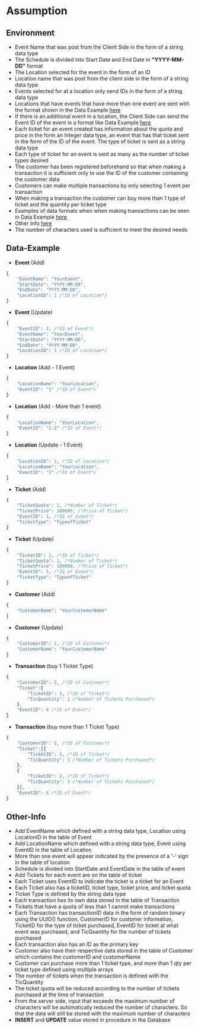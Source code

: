 # Assumption


## Environment

* Event Name that was post from the Client Side in the form of a string data type
* The Schedule is divided into Start Date and End Date in **"YYYY-MM-DD"** format
* The Location selected for the event in the form of an ID
* Location name that was post from the client side in the form of a string data type
* Events selected for at a location only send IDs in the form of a string data type
* Locations that have events that have more than one event are sent with the format shown in the Data Example [here](https://github.com/ramadika/Fullstack-Developer-Take-Home-Test/blob/master/Assumptions.md#Data-Example)
* If there is an additional event in a location, the Client Side can send the Event ID of the event in a format like Data Example [here](https://github.com/ramadika/Fullstack-Developer-Take-Home-Test/blob/master/Assumptions.md#Data-Example)
* Each ticket for an event created has information about the quota and price in the form an Integer data type, an event that has that ticket sent in the form of the ID of the event. The type of ticket is sent as a string data type
* Each type of ticket for an event is sent as many as the number of ticket types desired
* The customer has been registered beforehand so that when making a transaction it is sufficient only to use the ID of the customer containing the customer data
* Customers can make multiple transactions by only selecting 1 event per transaction 
* When making a transaction the customer can buy more than 1 type of ticket and the quantity per ticket type
* Examples of data formats when when making transactions can be seen in Data Example [here](https://github.com/ramadika/Fullstack-Developer-Take-Home-Test/blob/master/Assumptions.md#Data-Example)
* Other Info [here](https://github.com/ramadika/Fullstack-Developer-Take-Home-Test/blob/master/Assumptions.md#Other-Info)
* The number of characters used is sufficient to meet the desired needs




## Data-Example

* **Event** (Add)

```javascript
{
    "EventName": "YourEvent",
    "StartDate": "YYYY-MM-DD",
    "EndDate": "YYYY-MM-DD",
    "LocationID": 1 /*ID of Location*/
}
```

* **Event** (Update)

```javascript
{
    "EventID": 1, /*ID of Event*/
    "EventName": "YourEvent",
    "StartDate": "YYYY-MM-DD",
    "EndDate": "YYYY-MM-DD",
    "LocationID": 1 /*ID of Location*/
}
```

* **Location** (Add - 1 Event)

```javascript
{
    "LocationName": "YourLocation",
    "EventID": "1" /*ID of Event*/
}
```

* **Location** (Add - More than 1 event)

```javascript
{
    "LocationName": "YourLocation",
    "EventID": "1-2" /*ID of Event*/
}
```

* **Location** (Update - 1 Event)

```javascript
{
    "LocationID": 1, /*ID of Location*/
    "LocationName": "YourLocation",
    "EventID": "1" /*ID of Event*/
}
```

* **Ticket** (Add)

```javascript
{
    "TicketQuota": 1, /*Number of Ticket*/
    "TicketPrice": 100000, /*Price of Ticket*/
    "EventID": 1, /*ID of Event*/
    "TicketType": "TypeofTicket"
}
```

* **Ticket** (Update)

```javascript
{
    "TicketID": 1, /*ID of Ticket*/
    "TicketQuota": 1, /*Number of Ticket*/
    "TicketPrice": 100000, /*Price of Ticket*/
    "EventID": 1, /*ID of Event*/
    "TicketType": "TypeofTicket"
}
```

* **Customer** (Add)

```javascript
{
    "CustomerName": "YourCustomerName"
}
```

* **Customer** (Update)

```javascript
{
    "CustomerID": 1, /*ID of Customer*/
    "CustomerName": "YourCustomerName"
}
```

* **Transaction** (buy 1 Ticket Type)

```javascript
{
	"CustomerID": 2, /*ID of Customer*/
	"Ticket":{
		"TicketID": 3, /*ID of Ticket*/
		"TicQuantity": 1 /*Number of Tickets Purchased*/
	},
	"EventID": 4 /*ID of Event*/
}
```

* **Transaction** (buy more than 1 Ticket Type)

```javascript
{
	"CustomerID": 2, /*ID of Customer*/
	"Ticket":[{
		"TicketID": 3, /*ID of Ticket*/
		"TicQuantity": 1 /*Number of Tickets Purchased*/
	},
	{
		"TicketID": 2, /*ID of Ticket*/
		"TicQuantity": 3 /*Number of Tickets Purchased*/
	}],
	"EventID": 4 /*ID of Event*/
}
```





## Other-Info

* Add EventName which defined with a string data type, Location using LocationID in the table of Event
* Add LocationName which defined with a string data type, Event using EventID in the table of Location
* More than one event will appear indicated by the presence of a '-' sign in the table of location
* Schedule is divided into StartDate and EventDate in the table of event 
* Add Tickets for each event are on the table of ticket
* Each Ticket uses EventID to indicate the ticket is a ticket for an Event
* Each Ticket also has a ticketID, ticket type, ticket price, and ticket quota
* Ticket Type is defined by the string data type
* Each transaction has its own data stored in the table of Transaction
* Tickets that have a quota of less than 1 cannot make transactions
* Each Transaction has transactionID data in the form of random binary using the UUID() function, CustomerID for customer information, TicketID for the type of ticket purchased, EventID for ticket at what event was purchased, and TicQuantity for the number of tickets purchased
* Each transaction also has an ID as the primary key
* Customer also have their respective data stored in the table of Customer which contains the customerID and customerName
* Customer can purchase more than 1 ticket type, and more than 1 qty per ticket type defined using multiple arrays
* The number of tickets when the transaction is defined with the TicQuantity
* The ticket quota will be reduced according to the number of tickets purchased at the time of transaction
* From the server side, input that exceeds the maximum number of characters will be automatically reduced the number of characters. So that the data will still be stored with the maximum number of characters
* **INSERT** and **UPDATE** value stored in procedure in the Database